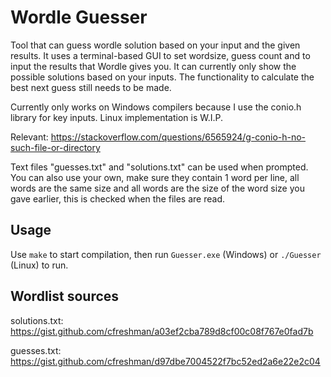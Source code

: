 # Wordle Guesser

Tool that can guess wordle solution based on your input and the given results.
It uses a terminal-based GUI to set wordsize, guess count and to input the results that Wordle gives you.
It can currently only show the possible solutions based on your inputs. The functionality to calculate the best next guess still needs to be made.

Currently only works on Windows compilers because I use the conio.h library for key inputs. Linux implementation is W.I.P.

Relevant: https://stackoverflow.com/questions/6565924/g-conio-h-no-such-file-or-directory

Text files "guesses.txt" and "solutions.txt" can be used when prompted. You can also use your own, make sure they contain 1 word per line, all words are the same size and all words are the size of the word size you gave earlier, this is checked when the files are read.

## Usage

Use `make` to start compilation, then run `Guesser.exe` (Windows) or `./Guesser` (Linux) to run.

## Wordlist sources

solutions.txt: https://gist.github.com/cfreshman/a03ef2cba789d8cf00c08f767e0fad7b

guesses.txt: https://gist.github.com/cfreshman/d97dbe7004522f7bc52ed2a6e22e2c04
